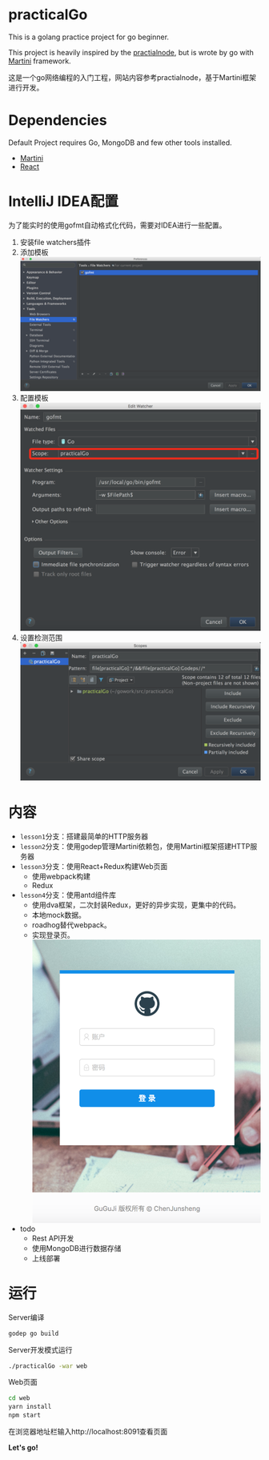 # practicalGo

This is a golang practice project for go beginner.

This project is heavily inspired by the [practialnode](https://github.com/azat-co/practicalnode), but is wrote by go with [Martini](https://github.com/go-martini/martini) framework. 

这是一个go网络编程的入门工程，网站内容参考practialnode，基于Martini框架进行开发。

# Dependencies

Default Project requires Go, MongoDB and few other tools installed.

* [Martini](https://github.com/go-martini/martini)
* [React](https://github.com/facebook/react)

# IntelliJ IDEA配置

为了能实时的使用gofmt自动格式化代码，需要对IDEA进行一些配置。

1. 安装file watchers插件
1. 添加模板
 ![filewatchers](https://github.com/chenjsa/practicalGo/blob/master/data/filewatchers.png)
1. 配置模板
 ![gofmt](https://github.com/chenjsa/practicalGo/blob/master/data/gofmt.png)
1. 设置检测范围
 ![scope](https://github.com/chenjsa/practicalGo/blob/master/data/scope.png)

# 内容

* `lesson1`分支：搭建最简单的HTTP服务器
* `lesson2`分支：使用godep管理Martini依赖包，使用Martini框架搭建HTTP服务器
* `lesson3`分支：使用React+Redux构建Web页面
    * 使用webpack构建
    * Redux
* `lesson4`分支：使用antd组件库
    * 使用dva框架，二次封装Redux，更好的异步实现，更集中的代码。
    * 本地mock数据。
    * roadhog替代webpack。
    * 实现登录页。
    ![login](https://github.com/chenjsa/practicalGo/blob/master/data/login.png)
* todo
    * Rest API开发
    * 使用MongoDB进行数据存储
    * 上线部署

# 运行

Server编译
```bash
godep go build
```
Server开发模式运行
```bash
./practicalGo -war web
```
Web页面
```bash
cd web
yarn install
npm start
```
在浏览器地址栏输入http://localhost:8091查看页面

**Let's go!** 
